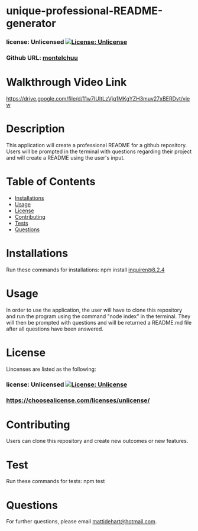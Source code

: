 
  # unique-professional-README-generator
  ### license: Unlicensed [![License: Unlicense](https://img.shields.io/badge/license-Unlicense-blue.svg)](http://unlicense.org/)

  ### Github URL: [montelchuu](https://github.com/montelchuu/)
  
  # Walkthrough Video Link
  https://drive.google.com/file/d/11w7IUItLzVjq1MKgYZH3muv27xBERDvt/view

  # Description
  This application will create a professional README for a github repository. Users will be prompted in the terminal with questions regarding their project and will create a README using the user's input.

  # Table of Contents
  * [Installations](#installations)
  * [Usage](#usage)
  * [License](#license)
  * [Contributing](#contributing)
  * [Tests](#tests)
  * [Questions](#questions)

  # Installations
  Run these commands for installations: npm install inquirer@8.2.4

  # Usage
  In order to use the application, the user will have to clone this repository and run the program using the command "node index" in the terminal. They will then be prompted with questions and will be returned a README.md file after all questions have been answered.

  # License
  Lincenses are listed as the following:
  ### license: Unlicensed [![License: Unlicense](https://img.shields.io/badge/license-Unlicense-blue.svg)](http://unlicense.org/)
  ### https://choosealicense.com/licenses/unlicense/

  # Contributing
  Users can clone this repository and create new outcomes or new features.

  # Test
  Run these commands for tests:
  npm test

  # Questions
  For further questions, please email mattidehart@hotmail.com.
